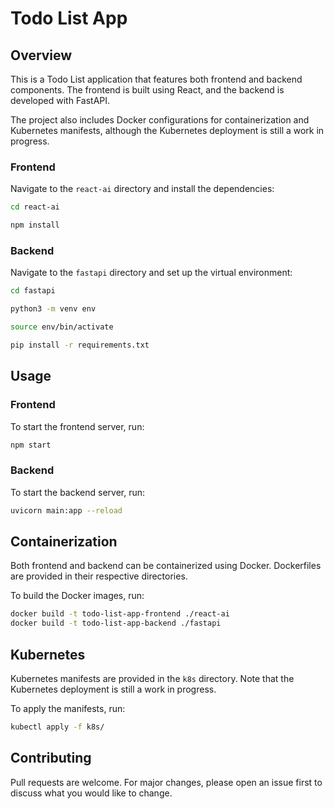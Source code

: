 # Todo List App

## Overview

This is a Todo List application that features both frontend and backend components. The frontend is built using React, and the backend is developed with FastAPI. 

The project also includes Docker configurations for containerization and Kubernetes manifests, although the Kubernetes deployment is still a work in progress.

### Frontend

Navigate to the `react-ai` directory and install the dependencies:

```bash
cd react-ai

npm install
```

### Backend

Navigate to the `fastapi` directory and set up the virtual environment:

```bash
cd fastapi

python3 -m venv env

source env/bin/activate

pip install -r requirements.txt
```

## Usage

### Frontend

To start the frontend server, run:

```bash
npm start
```

### Backend

To start the backend server, run:

```bash
uvicorn main:app --reload
```

## Containerization

Both frontend and backend can be containerized using Docker. Dockerfiles are provided in their respective directories.

To build the Docker images, run:

```bash
docker build -t todo-list-app-frontend ./react-ai
docker build -t todo-list-app-backend ./fastapi
```

## Kubernetes

Kubernetes manifests are provided in the `k8s` directory. Note that the Kubernetes deployment is still a work in progress.

To apply the manifests, run:

```bash
kubectl apply -f k8s/
```

## Contributing

Pull requests are welcome. For major changes, please open an issue first to discuss what you would like to change.

